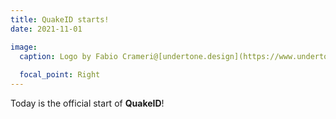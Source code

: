 ```yaml
---
title: QuakeID starts!
date: 2021-11-01

image: 
  caption: Logo by Fabio Crameri@[undertone.design](https://www.undertone.design)
  
  focal_point: Right
---
```


Today is the official start of **QuakeID**! 
<!--more-->

  